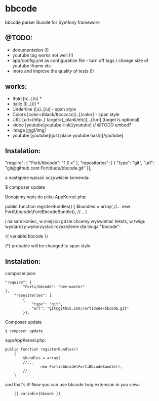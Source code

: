 # bbcode
bbcode parser Bundle for Symfony framework

## @TODO:
- documentation (!)
- youtube tag works not well (!)
- app/config.yml as configuration file - turn off tags / change size of youtube iframe etc.
- more and improve the quality of tests (!)

## works:
- Bold [b]..[/b] *
- Italic [i]..[/i] *
- Underline ([u]..[/u] - span style
- Colors [color=(black/#cccccc)]..[/color] - span style
- URL [url=(http..) target=(_blank/etc)]...[/url] (target is optional)
- vidoe [youtube]youtube-link[/youtube] // @TODO embed?
- image [img](http..)[/img]
- youtube [youtube](just place youtube hash)[/youtube]

## Instalation:

<section>
"require": {
        "Forti/bbcode": "1.0.x"
},
    "repositories": [
        {
            "type": "git",
            "url": "git@github.com:Fortidude/bbcode.git"
        }],
</section>

a następnie wpisać oczywiście komenda:

<section>
$ composer update
</section>

Dodajemy wpis do pliku AppKernel.php:

<section>
public function registerBundles()
    {
        $bundles = array(
        //...
                new Forti\bbcode\FortiBbcodeBundle(),
        //...
    }
</section>

i na sam koniec, w miejscu gdzie chcemy wyświetlać teksts, w twigu wystarczy wykorzystać rozszeżenie dla twiga "bbcode":

<section>
    {{ variable|bbcode }}
</section>


(*) probable will be changed to span style

## Instalation:


composer.json:
```
"require": {
        "Forti/bbcode": "dev-master"
},
    "repositories": [
        {
            "type": "git",
            "url": "git@github.com:Fortidude/bbcode.git"
        }],
```


Composer update
```
$ composer update
```


app/AppKernel.php:
```
public function registerBundles()
    {
        $bundles = array(
        //...
                new Forti\bbcode\FortiBbcodeBundle(),
        //...
    }
```


and that's it! Now you can use bbcode twig extension in you view:
```
    {{ variable|bbcode }}
```
